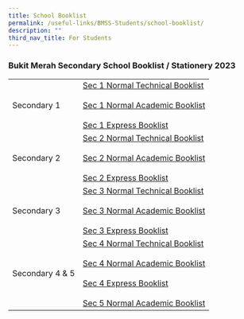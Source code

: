 ```yaml
---
title: School Booklist
permalink: /useful-links/BMSS-Students/school-booklist/
description: ""
third_nav_title: For Students
---
```

### Bukit Merah Secondary School Booklist / Stationery 2023

|  |  |
|---|---|
| Secondary 1 | [Sec 1 Normal Technical Booklist](/files/Sec-1-Normal-Technical-Booklist-2023.pdf)<br><br>[Sec 1 Normal Academic Booklist](/files/Sec-1-Normal-Academic-Booklist-2023.pdf)<br><br>[Sec 1 Express Booklist](/files/Sec-1-Express-Booklist-2023.pdf) |
| Secondary 2 | [Sec 2 Normal Technical Booklist](/files/Sec-2-Normal-Technical-Booklist.pdf) <br><br>[Sec 2 Normal Academic Booklist](/files/Sec-2-Normal-Academic-Booklist.pdf)<br><br>[Sec 2 Express Booklist](/files/Sec-2-Express-Booklist.pdf) |
| Secondary 3 | [Sec 3 Normal Technical Booklist](/files/Sec-3-Normal-Technical-Booklist.pdf)<br><br>[Sec 3 Normal Academic Booklist](/files/Sec-3-Normal-Academic-Booklist.pdf)<br><br>[Sec 3 Express Booklist](/files/Sec-3-Express-Booklist.pdf) |
| Secondary 4 & 5 | [Sec 4 Normal Technical Booklist](/files/Sec-4-Normal-Technical-Booklist.pdf)<br><br>[Sec 4 Normal Academic Booklist](/files/Sec-4-Normal-Academic-Booklist.pdf)<br><br>[Sec 4 Express Booklist](/files/Sec-4-Express-Booklist.pdf)<br><br>[Sec 5 Normal Academic Booklist](/files/Sec-5-Normal-Academic-Booklist.pdf) |